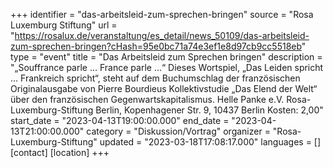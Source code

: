 +++
identifier = "das-arbeitsleid-zum-sprechen-bringen"
source = "Rosa Luxemburg Stiftung"
url = "https://rosalux.de/veranstaltung/es_detail/news_50109/das-arbeitsleid-zum-sprechen-bringen?cHash=95e0bc71a74e3ef1e8d97cb9cc5518eb"
type = "event"
title = "Das Arbeitsleid zum Sprechen bringen"
description = "„Souffrance parle … France parle …“ Dieses Wortspiel, „Das Leiden spricht … Frankreich spricht“, steht auf dem Buchumschlag der französischen Originalausgabe von Pierre Bourdieus Kollektivstudie „Das Elend der Welt“ über den französischen Gegenwartskapitalismus.
Helle Panke e.V.  Rosa-Luxemburg-Stiftung Berlin, Kopenhagener Str. 9, 10437 Berlin
Kosten: 2,00"
start_date = "2023-04-13T19:00:00.000"
end_date = "2023-04-13T21:00:00.000"
category = "Diskussion/Vortrag"
organizer = "Rosa-Luxemburg-Stiftung"
updated = "2023-03-18T17:08:17.000"
languages = []
[contact]
[location]
+++